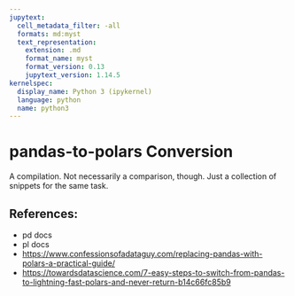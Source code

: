 ```yaml
---
jupytext:
  cell_metadata_filter: -all
  formats: md:myst
  text_representation:
    extension: .md
    format_name: myst
    format_version: 0.13
    jupytext_version: 1.14.5
kernelspec:
  display_name: Python 3 (ipykernel)
  language: python
  name: python3
---
```


# pandas-to-polars Conversion

A compilation. Not necessarily a comparison, though.
Just a collection of snippets for the same task.

## References:

* pd docs
* pl docs
* https://www.confessionsofadataguy.com/replacing-pandas-with-polars-a-practical-guide/
* https://towardsdatascience.com/7-easy-steps-to-switch-from-pandas-to-lightning-fast-polars-and-never-return-b14c66fc85b9
